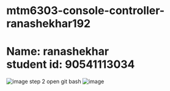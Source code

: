 # mtm6303-console-controller-ranashekhar192
<h1>Name: ranashekhar<br>student id: 90541113034</h1>

![image](https://github.com/ranashekhar192/mtm6303-console-controller-ranashekhar192/assets/169491428/742ccf8d-fc61-44dc-a14d-8da510494fb5)
 step 2 open git bash
 ![image](https://github.com/ranashekhar192/mtm6303-console-controller-ranashekhar192/assets/169491428/da0a6de1-8275-48ec-a783-dce50488a60d)


